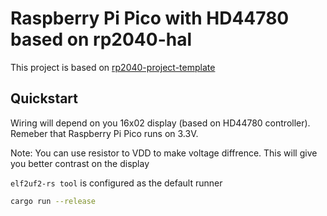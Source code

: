 # Raspberry Pi Pico with HD44780 based on rp2040-hal

This project is based on [rp2040-project-template](https://github.com/rp-rs/rp2040-project-template)

## Quickstart

Wiring will depend on you 16x02 display (based on HD44780 controller). Remeber that Raspberry Pi Pico runs on 3.3V. 

Note: You can use resistor to VDD to make voltage diffrence. This will give you better contrast on the display 

`elf2uf2-rs tool` is configured as the default runner 

```sh
cargo run --release
```
